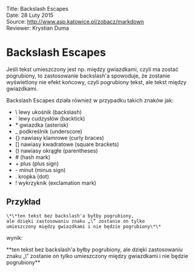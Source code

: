 Title: 		Backslash Escapes  
Date: 		28 Luty 2015  
Source:     http://www.asp.katowice.pl/zobacz/markdown  
Reviewer:	Krystian Duma  

# Backslash Escapes

Jeśli tekst umieszczony jest np. między gwiazdkami, czyli ma zostać pogrubiony, 
to zastosowanie backslash'a spowoduje, że zostanie wyświetlony nie efekt końcowy, 
czyli pogrubiony tekst, ale tekst między gwiazdkami. 

Backslash Escapes działa również w przypadku takich znaków jak:

- \\ lewy ukośnik (backslash)
- \` lewy cudzysłów (backtick)
- \* gwiazdka (asterisk)
- \_ podkreślnik (underscore)
- \{\} nawiasy klamrowe (curly braces)
- \[\] nawiasy kwadratowe (square brackets)
- \(\) nawiasy okrągłe (parentheses)
- \# (hash mark)
- \+ plus (plus sign)
- \- minut (minus sign)
- \. kropka (dot)
- \! wykrzyknik (exclamation mark)

## Przykład
```
\*\*ten tekst bez backslash'a byłby pogrubiony, 
ale dzięki zastosowaniu znaku „\” zostanie on tylko
umieszczony między gwiazdkami i nie będzie pogrubiony\*\*
```
wynik:

\*\*ten tekst bez backslash'a byłby pogrubiony, 
ale dzięki zastosowaniu znaku „\” zostanie on tylko
umieszczony między gwiazdkami i nie będzie pogrubiony\*\*

